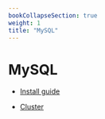 ```yaml
---
bookCollapseSection: true
weight: 1
title: "MySQL"
---
```


# MySQL

* [Install guide](install.md)

* [Cluster](cluster.md)

